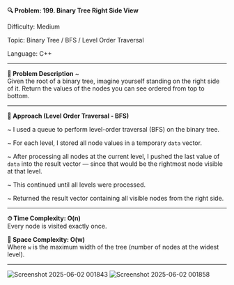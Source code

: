**🔍 Problem: 199. Binary Tree Right Side View**

Difficulty: Medium

Topic: Binary Tree / BFS / Level Order Traversal

Language: C++

---------------------------------------------------------------------------------------------------------------------------

**📄 Problem Description** ~  
Given the root of a binary tree, imagine yourself standing on the right side of it. Return the values of the nodes you can see ordered from top to bottom.

---------------------------------------------------------------------------------------------------------------------------

**🚀 Approach (Level Order Traversal - BFS)**

~ I used a queue to perform level-order traversal (BFS) on the binary tree.

~ For each level, I stored all node values in a temporary `data` vector.

~ After processing all nodes at the current level, I pushed the last value of `data` into the result vector — since that would be the rightmost node visible at that level.

~ This continued until all levels were processed.

~ Returned the result vector containing all visible nodes from the right side.

---------------------------------------------------------------------------------------------------------------------------

**⏱ Time Complexity: O(n)**  
Every node is visited exactly once.

**💾 Space Complexity: O(w)**  
Where `w` is the maximum width of the tree (number of nodes at the widest level).

---------------------------------------------------------------------------------------------------------------------------

![Screenshot 2025-06-02 001843](https://github.com/user-attachments/assets/a3bedfa6-07af-42b6-ac17-8b4fe9579afe)
![Screenshot 2025-06-02 001858](https://github.com/user-attachments/assets/b4a86133-3240-4cd2-859f-58811a2ab226)

